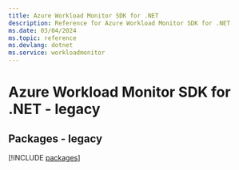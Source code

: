```yaml
---
title: Azure Workload Monitor SDK for .NET
description: Reference for Azure Workload Monitor SDK for .NET
ms.date: 03/04/2024
ms.topic: reference
ms.devlang: dotnet
ms.service: workloadmonitor
---
```

# Azure Workload Monitor SDK for .NET - legacy
## Packages - legacy
[!INCLUDE [packages](workload-monitor-index.md)]